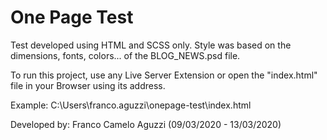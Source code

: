 # One Page Test

Test developed using HTML and SCSS only. Style was based on the dimensions, fonts, colors... of the BLOG_NEWS.psd file.

To run this project, use any Live Server Extension or open the "index.html" file in your Browser using its address. 

Example: C:\Users\franco.aguzzi\onepage-test\index.html


Developed by: Franco Camelo Aguzzi (09/03/2020 - 13/03/2020)

